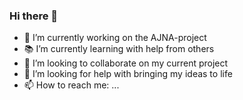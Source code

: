 ### Hi there 👋

- 🌱 I’m currently working on the AJNA-project
- 📚 I’m currently learning with help from others
- 🤝 I’m looking to collaborate on my current project
- 🤔 I’m looking for help with bringing my ideas to life
- 📫 How to reach me: ...
